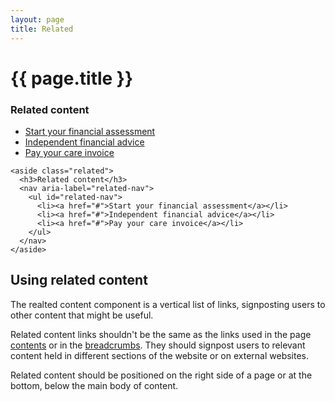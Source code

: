 ```yaml
---
layout: page
title: Related
---
```


# {{ page.title }}

<aside class="related">
  <h3>Related content</h3>
  <nav aria-label="related-navigation">
    <ul id="related-navigation">
      <li><a href="#">Start your financial assessment</a></li>
      <li><a href="#">Independent financial advice</a></li>
      <li><a href="#">Pay your care invoice</a></li>
    </ul>
  </nav>
</aside>

    <aside class="related">
      <h3>Related content</h3>
      <nav aria-label="related-nav">
        <ul id="related-nav">
          <li><a href="#">Start your financial assessment</a></li>
          <li><a href="#">Independent financial advice</a></li>
          <li><a href="#">Pay your care invoice</a></li>
        </ul>
      </nav>
    </aside>

## Using related content

The realted content component is a vertical list of links, signposting users to other content that might be useful.

Related content links shouldn't be the same as the links used in the page <a href="contents">contents</a> or in the <a href="breadcrumbs">breadcrumbs</a>. They should signpost users to relevant content held in different sections of the website or on external websites.

Related content should be positioned on the right side of a page or at the bottom, below the main body of content.
